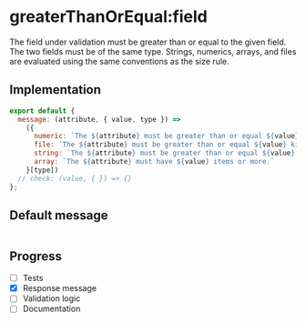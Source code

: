 # greaterThanOrEqual:field

The field under validation must be greater than or equal to the given field. The two fields must be of the same type. Strings, numerics, arrays, and files are evaluated using the same conventions as the size rule.

## Implementation

```js
export default {
  message: (attribute, { value, type }) =>
    ({
      numeric: `The ${attribute} must be greater than or equal ${value}.`,
      file: `The ${attribute} must be greater than or equal ${value} kilobytes.`,
      string: `The ${attribute} must be greater than or equal ${value} characters.`,
      array: `The ${attribute} must have ${value} items or more.`
    }[type])
  // check: (value, { }) => {}
};
```

## Default message

```

```

## Progress

- [ ] Tests
- [x] Response message
- [ ] Validation logic
- [ ] Documentation
